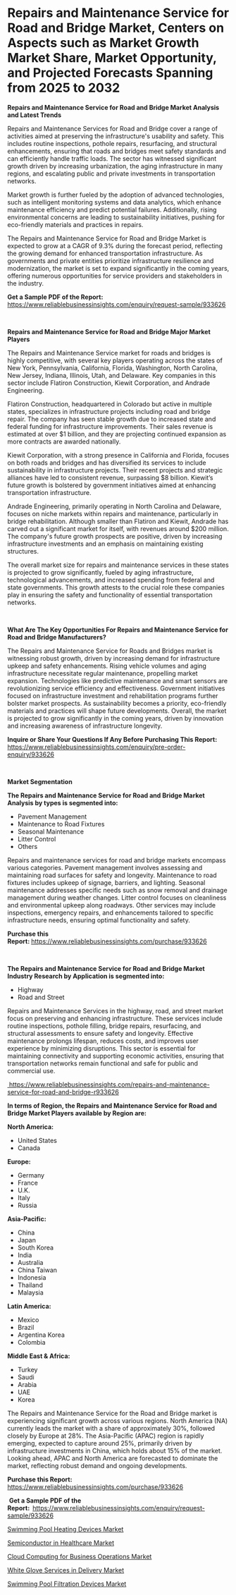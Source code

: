 <p><h1>Repairs and Maintenance Service for Road and Bridge Market, Centers on Aspects such as Market Growth Market Share, Market Opportunity, and Projected Forecasts Spanning from 2025 to 2032</h1></p><p><strong>Repairs and Maintenance Service for Road and Bridge Market Analysis and Latest Trends</strong></p>
<p><p>Repairs and Maintenance Services for Road and Bridge cover a range of activities aimed at preserving the infrastructure's usability and safety. This includes routine inspections, pothole repairs, resurfacing, and structural enhancements, ensuring that roads and bridges meet safety standards and can efficiently handle traffic loads. The sector has witnessed significant growth driven by increasing urbanization, the aging infrastructure in many regions, and escalating public and private investments in transportation networks.</p><p>Market growth is further fueled by the adoption of advanced technologies, such as intelligent monitoring systems and data analytics, which enhance maintenance efficiency and predict potential failures. Additionally, rising environmental concerns are leading to sustainability initiatives, pushing for eco-friendly materials and practices in repairs. </p><p>The Repairs and Maintenance Service for Road and Bridge Market is expected to grow at a CAGR of 9.3% during the forecast period, reflecting the growing demand for enhanced transportation infrastructure. As governments and private entities prioritize infrastructure resilience and modernization, the market is set to expand significantly in the coming years, offering numerous opportunities for service providers and stakeholders in the industry.</p></p>
<p><strong>Get a Sample PDF of the Report:&nbsp;</strong> <a href="https://www.reliablebusinessinsights.com/enquiry/request-sample/933626?utm_campaign=116&utm_medium=2&utm_source=Github&utm_content=ia&utm_term=07032025&utm_id=repairs-and-maintenance-service-for-road-and-bridge">https://www.reliablebusinessinsights.com/enquiry/request-sample/933626</a></p>
<p>&nbsp;</p>
<p><strong>Repairs and Maintenance Service for Road and Bridge Major Market Players</strong></p>
<p><p>The Repairs and Maintenance Service market for roads and bridges is highly competitive, with several key players operating across the states of New York, Pennsylvania, California, Florida, Washington, North Carolina, New Jersey, Indiana, Illinois, Utah, and Delaware. Key companies in this sector include Flatiron Construction, Kiewit Corporation, and Andrade Engineering.</p><p>Flatiron Construction, headquartered in Colorado but active in multiple states, specializes in infrastructure projects including road and bridge repair. The company has seen stable growth due to increased state and federal funding for infrastructure improvements. Their sales revenue is estimated at over $1 billion, and they are projecting continued expansion as more contracts are awarded nationally.</p><p>Kiewit Corporation, with a strong presence in California and Florida, focuses on both roads and bridges and has diversified its services to include sustainability in infrastructure projects. Their recent projects and strategic alliances have led to consistent revenue, surpassing $8 billion. Kiewit’s future growth is bolstered by government initiatives aimed at enhancing transportation infrastructure.</p><p>Andrade Engineering, primarily operating in North Carolina and Delaware, focuses on niche markets within repairs and maintenance, particularly in bridge rehabilitation. Although smaller than Flatiron and Kiewit, Andrade has carved out a significant market for itself, with revenues around $200 million. The company's future growth prospects are positive, driven by increasing infrastructure investments and an emphasis on maintaining existing structures.</p><p>The overall market size for repairs and maintenance services in these states is projected to grow significantly, fueled by aging infrastructure, technological advancements, and increased spending from federal and state governments. This growth attests to the crucial role these companies play in ensuring the safety and functionality of essential transportation networks.</p></p>
<p>&nbsp;</p>
<p><strong>What Are The Key Opportunities For Repairs and Maintenance Service for Road and Bridge Manufacturers?</strong></p>
<p><p>The Repairs and Maintenance Service for Roads and Bridges market is witnessing robust growth, driven by increasing demand for infrastructure upkeep and safety enhancements. Rising vehicle volumes and aging infrastructure necessitate regular maintenance, propelling market expansion. Technologies like predictive maintenance and smart sensors are revolutionizing service efficiency and effectiveness. Government initiatives focused on infrastructure investment and rehabilitation programs further bolster market prospects. As sustainability becomes a priority, eco-friendly materials and practices will shape future developments. Overall, the market is projected to grow significantly in the coming years, driven by innovation and increasing awareness of infrastructure longevity.</p></p>
<p><strong>Inquire or Share Your Questions If Any Before Purchasing This Report:</strong> <a href="https://www.reliablebusinessinsights.com/enquiry/pre-order-enquiry/933626?utm_campaign=116&utm_medium=2&utm_source=Github&utm_content=ia&utm_term=07032025&utm_id=repairs-and-maintenance-service-for-road-and-bridge">https://www.reliablebusinessinsights.com/enquiry/pre-order-enquiry/933626</a></p>
<p>&nbsp;</p>
<p><strong>Market Segmentation</strong></p>
<p><strong>The Repairs and Maintenance Service for Road and Bridge Market Analysis by types is segmented into:</strong></p>
<p><ul><li>Pavement Management</li><li>Maintenance to Road Fixtures</li><li>Seasonal Maintenance</li><li>Litter Control</li><li>Others</li></ul></p>
<p><p>Repairs and maintenance services for road and bridge markets encompass various categories. Pavement management involves assessing and maintaining road surfaces for safety and longevity. Maintenance to road fixtures includes upkeep of signage, barriers, and lighting. Seasonal maintenance addresses specific needs such as snow removal and drainage management during weather changes. Litter control focuses on cleanliness and environmental upkeep along roadways. Other services may include inspections, emergency repairs, and enhancements tailored to specific infrastructure needs, ensuring optimal functionality and safety.</p></p>
<p><strong>Purchase this Report:&nbsp;</strong><a href="https://www.reliablebusinessinsights.com/purchase/933626?utm_campaign=116&utm_medium=2&utm_source=Github&utm_content=ia&utm_term=07032025&utm_id=repairs-and-maintenance-service-for-road-and-bridge">https://www.reliablebusinessinsights.com/purchase/933626</a></p>
<p>&nbsp;</p>
<p><strong>The Repairs and Maintenance Service for Road and Bridge Market Industry Research by Application is segmented into:</strong></p>
<p><ul><li>Highway</li><li>Road and Street</li></ul></p>
<p><p>Repairs and Maintenance Services in the highway, road, and street market focus on preserving and enhancing infrastructure. These services include routine inspections, pothole filling, bridge repairs, resurfacing, and structural assessments to ensure safety and longevity. Effective maintenance prolongs lifespan, reduces costs, and improves user experience by minimizing disruptions. This sector is essential for maintaining connectivity and supporting economic activities, ensuring that transportation networks remain functional and safe for public and commercial use.</p></p>
<p><a href="https://www.reliablebusinessinsights.com/repairs-and-maintenance-service-for-road-and-bridge-r933626?utm_campaign=116&utm_medium=2&utm_source=Github&utm_content=ia&utm_term=07032025&utm_id=repairs-and-maintenance-service-for-road-and-bridge">&nbsp;https://www.reliablebusinessinsights.com/repairs-and-maintenance-service-for-road-and-bridge-r933626</a></p>
<p><strong>In terms of Region, the Repairs and Maintenance Service for Road and Bridge Market Players available by Region are:</strong></p>
<p>
    <p> <strong> North America: </strong>
        <ul>
            <li>United States</li>
            <li>Canada</li>
        </ul>
        </p> 
    <p> <strong> Europe: </strong>
        <ul>
            <li>Germany</li>
            <li>France</li>
            <li>U.K.</li>
            <li>Italy</li>
            <li>Russia</li>
        </ul>
        </p> 
    <p> <strong> Asia-Pacific: </strong>
        <ul>
            <li>China</li>
            <li>Japan</li>
            <li>South Korea</li>
            <li>India</li>
            <li>Australia</li>
            <li>China Taiwan</li>
            <li>Indonesia</li>
            <li>Thailand</li>
            <li>Malaysia</li>
        </ul>
        </p> 
    <p> <strong> Latin America: </strong>
        <ul>
            <li>Mexico</li>
            <li>Brazil</li>
            <li>Argentina Korea</li>
            <li>Colombia</li>
        </ul>
        </p> 
    <p> <strong> Middle East & Africa: </strong>
        <ul>
            <li>Turkey</li>
            <li>Saudi</li>
            <li>Arabia</li>
            <li>UAE</li>
            <li>Korea</li>
        </ul>
    </p>
    </p>
<p><p>The Repairs and Maintenance Service for the Road and Bridge market is experiencing significant growth across various regions. North America (NA) currently leads the market with a share of approximately 30%, followed closely by Europe at 28%. The Asia-Pacific (APAC) region is rapidly emerging, expected to capture around 25%, primarily driven by infrastructure investments in China, which holds about 15% of the market. Looking ahead, APAC and North America are forecasted to dominate the market, reflecting robust demand and ongoing developments.</p></p>
<p><strong>Purchase this Report: </strong><a href="https://www.reliablebusinessinsights.com/purchase/933626?utm_campaign=116&utm_medium=2&utm_source=Github&utm_content=ia&utm_term=07032025&utm_id=repairs-and-maintenance-service-for-road-and-bridge">https://www.reliablebusinessinsights.com/purchase/933626</a></p>
<p>&nbsp;<strong>Get a Sample PDF of the Report:&nbsp;&nbsp;</strong><a href="https://www.reliablebusinessinsights.com/enquiry/request-sample/933626?utm_campaign=116&utm_medium=2&utm_source=Github&utm_content=ia&utm_term=07032025&utm_id=repairs-and-maintenance-service-for-road-and-bridge">https://www.reliablebusinessinsights.com/enquiry/request-sample/933626</a></p>
<p><strong></strong></p>
<p><p><a href="https://github.com/raaschadonle/Market-Research-Report-List-1/blob/main/swimming-pool-heating-devices-market.md?utm_campaign=116&utm_medium=2&utm_source=Github&utm_content=ia&utm_term=07032025&utm_id=repairs-and-maintenance-service-for-road-and-bridge">Swimming Pool Heating Devices Market</a></p><p><a href="https://github.com/kovasovitzzg/Market-Research-Report-List-1/blob/main/semiconductor-in-healthcare-market.md?utm_campaign=116&utm_medium=2&utm_source=Github&utm_content=ia&utm_term=07032025&utm_id=repairs-and-maintenance-service-for-road-and-bridge">Semiconductor in Healthcare Market</a></p><p><a href="https://github.com/palenjeppecd/Market-Research-Report-List-1/blob/main/cloud-computing-for-business-operations-market.md?utm_campaign=116&utm_medium=2&utm_source=Github&utm_content=ia&utm_term=07032025&utm_id=repairs-and-maintenance-service-for-road-and-bridge">Cloud Computing for Business Operations Market</a></p><p><a href="https://github.com/fendtdjunawo/Market-Research-Report-List-1/blob/main/white-glove-services-in-delivery-market.md?utm_campaign=116&utm_medium=2&utm_source=Github&utm_content=ia&utm_term=07032025&utm_id=repairs-and-maintenance-service-for-road-and-bridge">White Glove Services in Delivery Market</a></p><p><a href="https://github.com/aarajlyre/Market-Research-Report-List-1/blob/main/swimming-pool-filtration-devices-market.md?utm_campaign=116&utm_medium=2&utm_source=Github&utm_content=ia&utm_term=07032025&utm_id=repairs-and-maintenance-service-for-road-and-bridge">Swimming Pool Filtration Devices Market</a></p></p>